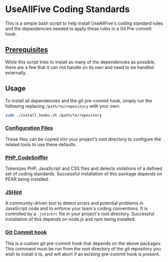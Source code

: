 # UseAllFive Coding Standards

This is a simple bash script to help install UseAllFive's coding standard rules and the dependencies needed to apply these rules in a Git Pre-commit hook.

## [Prerequisites](https://github.com/ner0tic/useallfive-coding-standards/blob/master/doc/01-prerequisites.md)
While this script tries to install as many of the dependencies as possible, there are a few that it can not handle on its own and need to be handled externally.  

## Usage

To install all dependencies and the git pre-commit hook, simply run the following replacing `/path/to/repository` with your own:
```bash
sudo ./install_hooks.sh /path/to/repository
```

### [Configuration Files](https://github.com/ner0tic/useallfive-coding-standards/blob/master/docs/03-configuration-files.md)
These files can be copied into your project's root directory to configure the related tools to use these defaults.

### [PHP_CodeSniffer](http://pear.php.net/package/PHP_CodeSniffer) 
Tokenizes PHP, JavaScript and CSS files and detects violations of a defined set of coding standards.  Successful installation of this package depends on PEAR being installed.

### [JSHint](http://jshint.com/) 
A community-driven tool to detect errors and potential problems in JavaScript code and to enforce your team's coding conventions. It is controlled by a `.jshintrc` file in your project's root directory.  Successful installation of this depends on node.js and npm being installed.

### [Git Commit hook](https://github.com/ner0tic/useallfive-coding-standards/blob/master/doc/02-pre-commit.md)
This is a custom git pre-commit hook that depends on the above packages.  This command must be run from the root directory of the git repository you wish to install it to, and will abort if an existing pre-commit hook is present.
